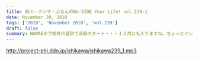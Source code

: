 ```yaml
---
title: 石川・ホンマ・ぶるんのBe-SIDE Your Life! vol.239-1
date: November 30, 2010
tags: ['2010', 'November 2010', 'vol.239']
draft: false
summary: NAMAEの予想外の遅刻で収録スタート・・・１２月にも入りますね。ちょっとイレギュラーでの収録が多くなりそうな気配～。職人さんたちにはちょいとご迷惑を！NAMAE
---
```


http://project-phi.ddo.jp/ishikawa/ishikawa239_1.mp3